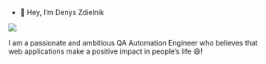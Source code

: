 - 👋 Hey, I’m Denys Zdielnik

[![](https://img.shields.io/badge/-Denys%20Zdielnik-blue?style=flat-square&logo=Linkedin&logoColor=white&link=https://www.linkedin.com/in/denys-zdielnik-47180b221/)](https://www.linkedin.com/in/denys-zdielnik-47180b221/)

I am a passionate and ambitious QA Automation Engineer who believes that web applications make a positive impact in people’s life 😄!



<!---- 👀 I’m interested in ...
- 🌱 I’m currently learning ...
- 💞️ I’m looking to collaborate on ...
- 📫 How to reach me ...
--->
<!---
DenAU79/DenAU79 is a ✨ special ✨ repository because its `README.md` (this file) appears on your GitHub profile.
You can click the Preview link to take a look at your changes.
--->
